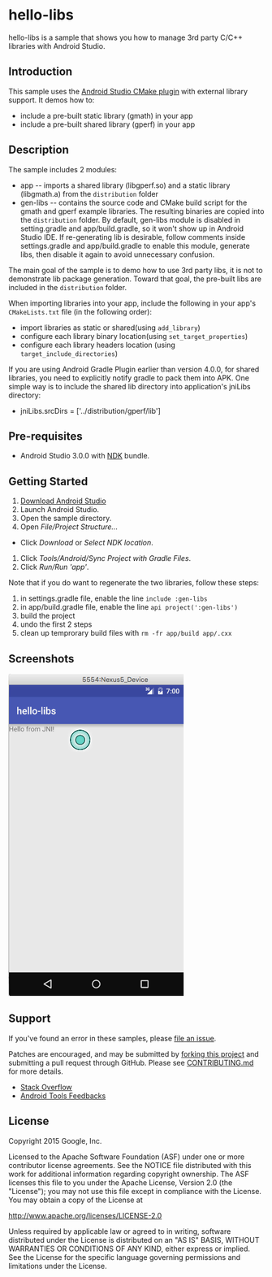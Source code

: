 # hello-libs

hello-libs is a sample that shows you how to manage 3rd party C/C++ libraries
with Android Studio.

## Introduction

This sample uses the
[Android Studio CMake plugin](http://tools.android.com/tech-docs/external-c-builds)
with external library support. It demos how to:

- include a pre-built static library (gmath) in your app
- include a pre-built shared library (gperf) in your app

## Description

The sample includes 2 modules:

- app -- imports a shared library (libgperf.so) and a static library
  (libgmath.a) from the `distribution` folder
- gen-libs -- contains the source code and CMake build script for the gmath and
  gperf example libraries. The resulting binaries are copied into the
  `distribution` folder. By default, gen-libs module is disabled in
  setting.gradle and app/build.gradle, so it won't show up in Android Studio
  IDE. If re-generating lib is desirable, follow comments inside settings.gradle
  and app/build.gradle to enable this module, generate libs, then disable it
  again to avoid unnecessary confusion.

The main goal of the sample is to demo how to use 3rd party libs, it is not to
demonstrate lib package generation. Toward that goal, the pre-built libs are
included in the `distribution` folder.

When importing libraries into your app, include the following in your app's
`CMakeLists.txt` file (in the following order):

- import libraries as static or shared(using `add_library`)
- configure each library binary location(using `set_target_properties`)
- configure each library headers location (using `target_include_directories`)

If you are using Android Gradle Plugin earlier than version 4.0.0, for shared
libraries, you need to explicitly notify gradle to pack them into APK. One
simple way is to include the shared lib directory into application's jniLibs
directory:

- jniLibs.srcDirs = \['../distribution/gperf/lib'\]

## Pre-requisites

- Android Studio 3.0.0 with [NDK](https://developer.android.com/ndk/) bundle.

## Getting Started

1. [Download Android Studio](http://developer.android.com/sdk/index.html)
1. Launch Android Studio.
1. Open the sample directory.
1. Open *File/Project Structure...*

- Click *Download* or *Select NDK location*.

1. Click *Tools/Android/Sync Project with Gradle Files*.
1. Click *Run/Run 'app'*.

Note that if you do want to regenerate the two libraries, follow these steps:

1. in settings.gradle file, enable the line `include :gen-libs`
1. in app/build.gradle file, enable the line `api project(':gen-libs')`
1. build the project
1. undo the first 2 steps
1. clean up temprorary build files with `rm -fr app/build app/.cxx`

## Screenshots

![screenshot](screenshot.png)

## Support

If you've found an error in these samples, please
[file an issue](https://github.com/googlesamples/android-ndk/issues/new).

Patches are encouraged, and may be submitted by
[forking this project](https://github.com/googlesamples/android-ndk/fork) and
submitting a pull request through GitHub. Please see
[CONTRIBUTING.md](../CONTRIBUTING.md) for more details.

- [Stack Overflow](http://stackoverflow.com/questions/tagged/android-ndk)
- [Android Tools Feedbacks](http://tools.android.com/feedback)

## License

Copyright 2015 Google, Inc.

Licensed to the Apache Software Foundation (ASF) under one or more contributor
license agreements. See the NOTICE file distributed with this work for
additional information regarding copyright ownership. The ASF licenses this file
to you under the Apache License, Version 2.0 (the "License"); you may not use
this file except in compliance with the License. You may obtain a copy of the
License at

http://www.apache.org/licenses/LICENSE-2.0

Unless required by applicable law or agreed to in writing, software distributed
under the License is distributed on an "AS IS" BASIS, WITHOUT WARRANTIES OR
CONDITIONS OF ANY KIND, either express or implied. See the License for the
specific language governing permissions and limitations under the License.
